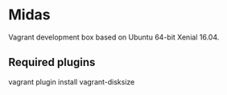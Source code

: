 # Midas
Vagrant development box based on Ubuntu 64-bit Xenial 16.04.

## Required plugins
vagrant plugin install vagrant-disksize